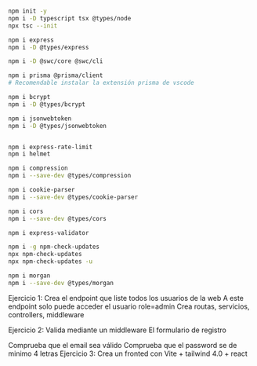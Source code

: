 ```bash

npm init -y
npm i -D typescript tsx @types/node
npx tsc --init

npm i express
npm i -D @types/express

npm i -D @swc/core @swc/cli 

npm i prisma @prisma/client 
# Recomendable instalar la extensión prisma de vscode

npm i bcrypt
npm i -D @types/bcrypt

npm i jsonwebtoken
npm i -D @types/jsonwebtoken


npm i express-rate-limit
npm i helmet

npm i compression
npm i --save-dev @types/compression

npm i cookie-parser
npm i --save-dev @types/cookie-parser

npm i cors
npm i --save-dev @types/cors

npm i express-validator

npm i -g npm-check-updates
npx npm-check-updates
npx npm-check-updates -u

npm i morgan
npm i --save-dev @types/morgan
```

Ejercicio 1: Crea el endpoint que liste todos los usuarios de la web A este endpoint solo puede acceder el usuario role=admin Crea routas, servicios, controllers, middleware

Ejercicio 2: Valida mediante un middleware El formulario de registro

Comprueba que el email sea válido
Comprueba que el password se de minimo 4 letras
Ejercicio 3: Crea un fronted con Vite + tailwind 4.0 + react